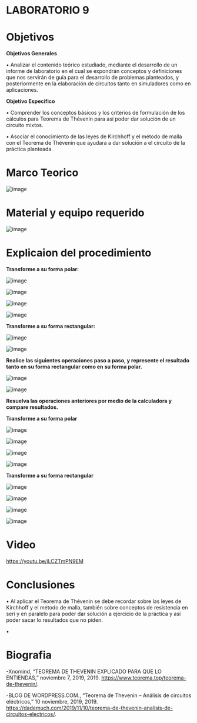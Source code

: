 # LABORATORIO 9

# Objetivos


**Objetivos Generales**

• Analizar el contenido teórico estudiado, mediante el desarrollo de un informe de laboratorio en el cual se expondrán conceptos y definiciones que nos servirán de guía para el desarrollo de problemas planteados, y posteriormente en la elaboración de circuitos tanto en simuladores como en aplicaciones.

**Objetivo Especifico**

• Comprender los conceptos básicos y los criterios de formulación de los cálculos para Teorema de Thévenin para así poder dar solución de un circuito mixtos.

• Asociar el conocimiento de las leyes de Kirchhoff y el método de malla con el Teorema de Thévenin que ayudara a dar solución a el circuito de la práctica planteada.

# Marco Teorico

![image](https://user-images.githubusercontent.com/84587118/133174459-8031a57d-a29d-4e21-b199-6fcc9ef1e5e1.png)


# Material y equipo requerido

![image](https://user-images.githubusercontent.com/84585835/133261052-defe1d54-c958-4541-8b24-18e3a1a33987.png)

# Explicaion del procedimiento

**Transforme a su forma polar:**

![image](https://user-images.githubusercontent.com/84585835/133273761-ce9daea6-f680-4979-af76-5681bc231d29.png)


![image](https://user-images.githubusercontent.com/84585835/133273484-06edbcc7-ad5f-4fa6-871b-9df82eae9de3.png)

![image](https://user-images.githubusercontent.com/84585835/133273553-14c9bdeb-0cc9-409b-8637-8ed48908fb2a.png)

![image](https://user-images.githubusercontent.com/84585835/133273627-533a2129-62ea-4ca6-85ce-8236c1202f67.png)

**Transforme a su forma rectangular:**

![image](https://user-images.githubusercontent.com/84585835/133274171-49807cbf-343e-4065-ae14-29df8e8f7c0f.png)

![image](https://user-images.githubusercontent.com/84585835/133274201-44234fbb-3957-4492-9610-d9291c2d0421.png)


**Realice las siguientes operaciones paso a paso, y represente el resultado tanto en su
forma rectangular como en su forma polar.**

![image](https://user-images.githubusercontent.com/84585835/133302515-503afa3c-ad0e-45bd-ba2e-04356cc81ced.png)

![image](https://user-images.githubusercontent.com/84585835/133304873-c7d6727c-ae50-4f30-91db-0127a2049f6a.png)



**Resuelva las operaciones anteriores por medio de la calculadora y compare
resultados.**

**Transforme a su forma polar**

![image](https://user-images.githubusercontent.com/84585835/133276692-f59864a9-c924-467d-ad9f-96d06b344487.png)

![image](https://user-images.githubusercontent.com/84585835/133276774-0f5815cb-8806-4acc-a29d-9cc9f0819b71.png)

![image](https://user-images.githubusercontent.com/84585835/133276948-5a2bfe05-891f-4163-ae8a-b3e8e15464bc.png)

![image](https://user-images.githubusercontent.com/84585835/133277092-f38ea98d-a709-42fb-94eb-2a0409473f56.png)


**Transforme a su forma rectangular**

![image](https://user-images.githubusercontent.com/84585835/133277212-f3083d07-b9c1-4dd2-ab07-0fc24cd1cab2.png)

![image](https://user-images.githubusercontent.com/84585835/133277298-bac42416-befa-46af-9720-d7854b91eef3.png)

![image](https://user-images.githubusercontent.com/84585835/133277416-51b3cad2-4794-4c0a-ba45-7625957fd76e.png)

![image](https://user-images.githubusercontent.com/84585835/133277520-93b5c887-42d5-4a87-8fa4-1f4a167daa0d.png)

# Video
https://youtu.be/iLCZTmPN9EM

# Conclusiones
• Al aplicar el Teorema de Thévenin se debe recordar sobre las leyes de Kirchhoff y el método de malla, también sobre conceptos de resistencia en seri y en paralelo para poder dar solución a ejercicio de la práctica y asi poder sacar lo resultados que no piden.

•

# Biografia

-Xnomind, “TEOREMA DE THEVENIN EXPLICADO PARA QUE LO ENTIENDAS,” noviembre 7, 2019, 2019. https://www.teorema.top/teorema-de-thevenin/.

-BLOG DE WORDPRESS.COM., “Teorema de Thevenin – Análisis de circuitos eléctricos,” 10 noviembre, 2019, 2019. https://dademuch.com/2019/11/10/teorema-de-thevenin-analisis-de-circuitos-electricos/.
